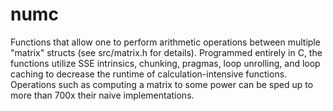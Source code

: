 # numc

Functions that allow one to perform arithmetic operations between multiple "matrix" structs (see src/matrix.h for details).
Programmed entirely in C, the functions utilize SSE intrinsics, chunking, pragmas, loop unrolling, and loop caching to decrease the runtime of calculation-intensive functions.
Operations such as computing a matrix to some power can be sped up to more than 700x their naive implementations. 
